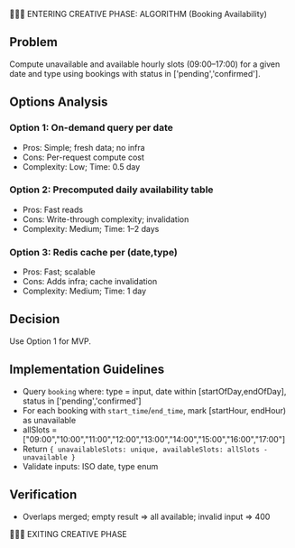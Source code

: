 🎨🎨🎨 ENTERING CREATIVE PHASE: ALGORITHM (Booking Availability)

## Problem
Compute unavailable and available hourly slots (09:00–17:00) for a given date and type using bookings with status in ['pending','confirmed'].

## Options Analysis
### Option 1: On-demand query per date
- Pros: Simple; fresh data; no infra
- Cons: Per-request compute cost
- Complexity: Low; Time: 0.5 day

### Option 2: Precomputed daily availability table
- Pros: Fast reads
- Cons: Write-through complexity; invalidation
- Complexity: Medium; Time: 1–2 days

### Option 3: Redis cache per (date,type)
- Pros: Fast; scalable
- Cons: Adds infra; cache invalidation
- Complexity: Medium; Time: 1 day

## Decision
Use Option 1 for MVP.

## Implementation Guidelines
- Query `booking` where: type = input, date within [startOfDay,endOfDay], status in ['pending','confirmed']
- For each booking with `start_time`/`end_time`, mark [startHour, endHour) as unavailable
- allSlots = ["09:00","10:00","11:00","12:00","13:00","14:00","15:00","16:00","17:00"]
- Return `{ unavailableSlots: unique, availableSlots: allSlots - unavailable }`
- Validate inputs: ISO date, type enum

## Verification
- Overlaps merged; empty result => all available; invalid input => 400

🎨🎨🎨 EXITING CREATIVE PHASE
